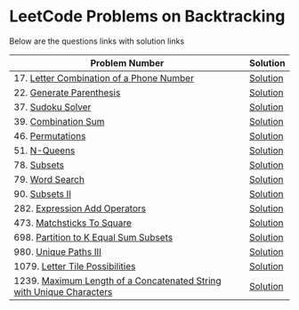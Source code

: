 # LeetCode Problems on Backtracking
Below are the questions links with solution links


|Problem Number|Solution|
|--------------|--------|
|17. [Letter Combination of a Phone Number](https://leetcode.com/problems/letter-combinations-of-a-phone-number)|[Solution](https://github.com/HarshOza36/LeetCode_Problems/blob/main/BackTracking/P17%20-%20letterCombinationOfAPhoneNumber.py)|
|22. [Generate Parenthesis](https://leetcode.com/problems/generate-parentheses)|[Solution](https://github.com/HarshOza36/LeetCode_Problems/blob/main/BackTracking/P22%20-%20generateParenthesis.py)|
|37. [Sudoku Solver](https://leetcode.com/problems/sudoku-solver)|[Solution](https://github.com/HarshOza36/LeetCode_Problems/blob/main/Arrays%20and%20Matrix/P37%20-%20sudokuSolver.py)|
|39. [Combination Sum](https://leetcode.com/problems/combination-sum)|[Solution](https://github.com/HarshOza36/LeetCode_Problems/blob/main/BackTracking/P39%20-%20combinationSum.py)|
|46. [Permutations](https://leetcode.com/problems/permutations)|[Solution](https://github.com/HarshOza36/LeetCode_Problems/blob/main/BackTracking/P46%20-%20permutations.py)|
|51. [N-Queens](https://leetcode.com/problems/n-queens/)|[Solution](https://github.com/HarshOza36/LeetCode_Problems/blob/main/BackTracking/P51%20-%20n_Queens.py)|
|78. [Subsets](https://leetcode.com/problems/subsets)|[Solution](https://github.com/HarshOza36/LeetCode_Problems/blob/main/BackTracking/P78%20-%20subsets.py)|
|79. [Word Search](https://leetcode.com/problems/word-search)|[Solution](https://github.com/HarshOza36/LeetCode_Problems/blob/main/BackTracking/P79%20-%20wordSearch.py)|
|90. [Subsets II](https://leetcode.com/problems/subsets-ii/)|[Solution](https://github.com/HarshOza36/LeetCode_Problems/blob/main/BackTracking/P90%20-%20subsets_II.py)|
|282. [Expression Add Operators](https://leetcode.com/problems/expression-add-operators/)|[Solution](https://github.com/HarshOza36/LeetCode_Problems/blob/main/BackTracking/P282%20-%20ExpressionAddOperators.py)|
|473. [Matchsticks To Square](https://leetcode.com/problems/matchsticks-to-square/)|[Solution](https://github.com/HarshOza36/LeetCode_Problems/blob/main/BackTracking/P473%20-%20matchsticksToSquare.py)|
|698. [Partition to K Equal Sum Subsets](https://leetcode.com/problems/partition-to-k-equal-sum-subsets/)|[Solution](https://github.com/HarshOza36/LeetCode_Problems/blob/main/BackTracking/P698%20-%20partitionToKEqualSumSubsets.py)|
|980. [Unique Paths III](https://leetcode.com/problems/unique-paths-iii/)|[Solution](https://github.com/HarshOza36/LeetCode_Problems/blob/main/BackTracking/P980%20-%20uniquePaths_III.py)|
|1079. [Letter Tile Possibilities](https://leetcode.com/problems/letter-tile-possibilities)|[Solution](https://github.com/HarshOza36/LeetCode_Problems/blob/main/BackTracking/P1079%20-%20letterTilePossibilities.py)|
|1239. [Maximum Length of a Concatenated String with Unique Characters](https://leetcode.com/problems/maximum-length-of-a-concatenated-string-with-unique-characters)|[Solution](https://github.com/HarshOza36/LeetCode_Problems/blob/main/BackTracking/P1239%20-%20maxLengthofaConcatenatedStringwithUniqueCharacters.py)|


